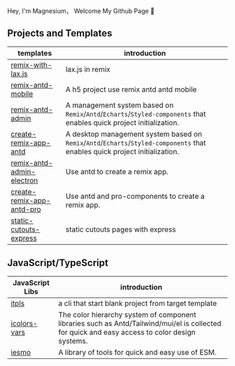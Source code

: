 Hey, I'm Magnesium， Welcome My Github Page 🎈



## Projects and Templates

|templates|introduction|
|---|---|
|[remix-with-lax.js](https://remix-with-lax-js.vercel.app/)| lax.js in remix|
|[remix-antd-mobile](https://github.com/yyong008/remix-antd-mobile)| A h5 project use remix antd antd mobile|
|[remix-antd-admin](https://github.com/yyong008/remix-antd-admin)|A management system based on `Remix`/`Antd`/`Echarts`/`Styled-components` that enables quick project initialization.|
|[create-remix-app-antd](https://github.com/yyong008/create-remix-app-antd)|A desktop management system based on `Remix`/`Antd`/`Echarts`/`Styled-components` that enables quick project initialization.|
|[remix-antd-admin-electron](https://github.com/yyong008/remix-antd-admin-electron)| Use antd to create a remix app.|
|[create-remix-app-antd-pro](https://github.com/yyong008/create-remix-antd-pro-app) | Use antd and pro-components to create a remix app.|
|[static-cutouts-express](https://github.com/yyong008/static-cutouts-express) | static cutouts pages with express|

## JavaScript/TypeScript

|JavaScript Libs| introduction|
|---|---|
|[itpls](https://github.com/yyong008/itpls/blob/master/package.json) | a cli that start blank project from target template|
|[icolors-vars](https://github.com/yyong008/icolors-vars) |The color hierarchy system of component libraries such as Antd/Tailwind/mui/el is collected for quick and easy access to color design systems.|
|[iesmo](https://github.com/yyong008/iesm)| A library of tools for quick and easy use of ESM.|

